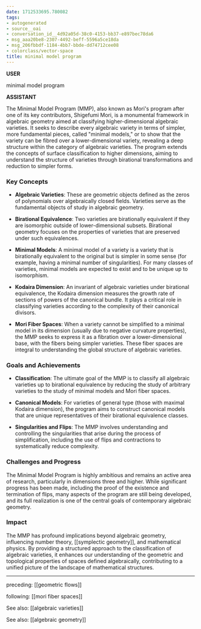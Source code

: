 ```yaml
---
date: 1712533695.780082
tags:
- autogenerated
- source__oai
- conversation_id__4d92a05d-38c0-4153-bb37-e897bec78da6
- msg_aaa20be8-2307-4492-beff-5596a5ce18da
- msg_206fbbdf-1184-4bb7-bbde-dd74712cee08
- colorclass/vector-space
title: minimal model program
---
```


**USER**

minimal model program


**ASSISTANT**

The Minimal Model Program (MMP), also known as Mori's program after one of its key contributors, Shigefumi Mori, is a monumental framework in algebraic geometry aimed at classifying higher-dimensional algebraic varieties. It seeks to describe every algebraic variety in terms of simpler, more fundamental pieces, called "minimal models," or to show that the variety can be fibred over a lower-dimensional variety, revealing a deep structure within the category of algebraic varieties. The program extends the concepts of surface classification to higher dimensions, aiming to understand the structure of varieties through birational transformations and reduction to simpler forms.

### Key Concepts

- **Algebraic Varieties**: These are geometric objects defined as the zeros of polynomials over algebraically closed fields. Varieties serve as the fundamental objects of study in algebraic geometry.

- **Birational Equivalence**: Two varieties are birationally equivalent if they are isomorphic outside of lower-dimensional subsets. Birational geometry focuses on the properties of varieties that are preserved under such equivalences.

- **Minimal Models**: A minimal model of a variety is a variety that is birationally equivalent to the original but is simpler in some sense (for example, having a minimal number of singularities). For many classes of varieties, minimal models are expected to exist and to be unique up to isomorphism.

- **Kodaira Dimension**: An invariant of algebraic varieties under birational equivalence, the Kodaira dimension measures the growth rate of sections of powers of the canonical bundle. It plays a critical role in classifying varieties according to the complexity of their canonical divisors.

- **Mori Fiber Spaces**: When a variety cannot be simplified to a minimal model in its dimension (usually due to negative curvature properties), the MMP seeks to express it as a fibration over a lower-dimensional base, with the fibers being simpler varieties. These fiber spaces are integral to understanding the global structure of algebraic varieties.

### Goals and Achievements

- **Classification**: The ultimate goal of the MMP is to classify all algebraic varieties up to birational equivalence by reducing the study of arbitrary varieties to the study of minimal models and Mori fiber spaces.

- **Canonical Models**: For varieties of general type (those with maximal Kodaira dimension), the program aims to construct canonical models that are unique representatives of their birational equivalence classes.

- **Singularities and Flips**: The MMP involves understanding and controlling the singularities that arise during the process of simplification, including the use of flips and contractions to systematically reduce complexity.

### Challenges and Progress

The Minimal Model Program is highly ambitious and remains an active area of research, particularly in dimensions three and higher. While significant progress has been made, including the proof of the existence and termination of flips, many aspects of the program are still being developed, and its full realization is one of the central goals of contemporary algebraic geometry.

### Impact

The MMP has profound implications beyond algebraic geometry, influencing number theory, [[symplectic geometry]], and mathematical physics. By providing a structured approach to the classification of algebraic varieties, it enhances our understanding of the geometric and topological properties of spaces defined algebraically, contributing to a unified picture of the landscape of mathematical structures.


---

preceding: [[geometric flows]]  


following: [[mori fiber spaces]]

See also: [[algebraic varieties]]


See also: [[algebraic geometry]]